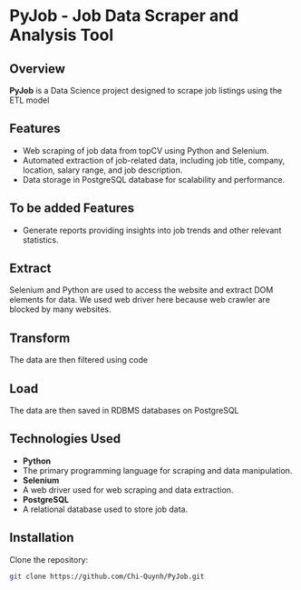 # PyJob - Job Data Scraper and Analysis Tool

## Overview

**PyJob** is a Data Science project designed to scrape job listings using the ETL model
## Features

- Web scraping of job data from topCV using Python and Selenium.
- Automated extraction of job-related data, including job title, company, location, salary range, and job description.
- Data storage in PostgreSQL database for scalability and performance.

## To be added Features
- Generate reports providing insights into job trends and other relevant statistics.

## Extract
Selenium and Python are used to access the website and extract DOM elements for data. We used web driver here because web crawler are blocked by many websites.

## Transform
The data are then filtered using code

## Load
The data are then saved in RDBMS databases on PostgreSQL

## Technologies Used

- **Python**
- The primary programming language for scraping and data manipulation.
- **Selenium**
- A web driver used for web scraping and data extraction.
- **PostgreSQL**
- A relational database used to store job data.

## Installation

Clone the repository:
   ```bash
   git clone https://github.com/Chi-Quynh/PyJob.git
